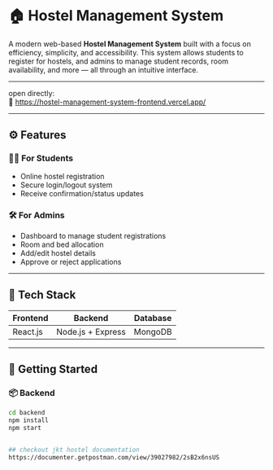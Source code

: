 # 🏠 Hostel Management System

A modern web-based **Hostel Management System** built with a focus on efficiency, simplicity, and accessibility. This system allows students to register for hostels, and admins to manage student records, room availability, and more — all through an intuitive interface.

---

open directly:  
🔗 https://hostel-management-system-frontend.vercel.app/

---

## ⚙️ Features

### 👨‍🎓 For Students
- Online hostel registration
- Secure login/logout system
- Receive confirmation/status updates

### 🛠️ For Admins
- Dashboard to manage student registrations
- Room and bed allocation
- Add/edit hostel details
- Approve or reject applications

---

## 🧰 Tech Stack

| Frontend      | Backend       | Database   |
|---------------|---------------|------------|
| React.js      | Node.js + Express | MongoDB     |

---

## 🚀 Getting Started

### 📦 Backend

```bash
cd backend
npm install
npm start


## checkout jkt hostel documentation
https://documenter.getpostman.com/view/39027982/2sB2x6nsUS
